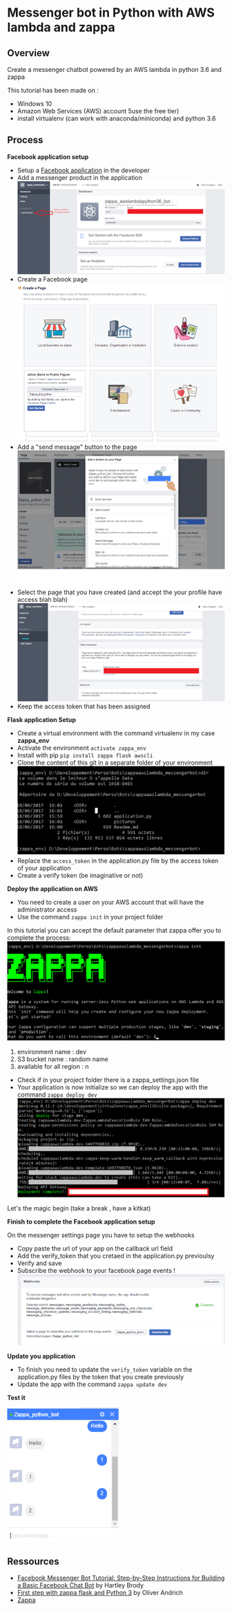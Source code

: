 # Messenger bot in Python with AWS lambda and zappa

## Overview

Create a messenger chatbot powered by an AWS lambda in python 3.6 and zappa

This tutorial has been made on :
- Windows 10
- Amazon Web Services (AWS) account 5use the free tier)
- install virtualenv (can work with anaconda/miniconda) and python 3.6

## Process
**Facebook application setup**
- Setup a [Facebook application](https://developers.facebook.com) in the developer
- Add a messenger product in the application
![alt text](pictures/setup_app.png)
- Create a Facebook page
![alt text](pictures/create_facebook_page.png)
- Add a "send message" button to the page
![alt text](pictures/addmessagebutton.png)
- Select the page that you have created (and accept the your profile have access blah blah)
![alt text](pictures/settings_messenger_product.png)
- Keep the access token that has been assigned

**Flask application Setup**
- Create a virtual environment with the command virtualenv in my case **zappa_env**
- Activate the environment `activate zappa_env`
- Install with pip `pip install zappa flask awscli`
- Clone the content of this git in a separate folder of your environment
![alt text](pictures/environnment.png)
- Replace the `access_token` in the application.py file by the access token of your application
- Create a verify token (be imaginative or not)

**Deploy the application on AWS**
- You need to create a user on your AWS account that will have the administrator access
- Use the command `zappa init` in your project folder

In this tutorial you can accept the default parameter that zappa offer you to complete the process:
![alt text](pictures/zappa_init.png)
  1. environment name : dev
  2. S3 bucket name : random name
  3. available for all region : n

- Check if in your project folder there is a zappa_settings.json file
- Your application is now initialize so we can deploy the app with the command `zappa deploy dev`
![alt text](pictures/zappa_deploy_dev.png)

Let's the magic begin (take a break , have a kitkat)

**Finish to complete the Facebook application setup**

On the messenger settings page you have to setup the webhooks
- Copy paste the url of your app on the callback url field
- Add the verify_token that you cretaed in the application.py previoulsy
- Verify and save
- Subscribe the webhook to your facebook page events
!![alt text](pictures/subscribe_webhook.png)

**Update you application**

- To finish you need to update the `verify_token` variable on the application.py files by the token that you create previously
- Update the app with the command
`zappa update dev`

**Test it**

![alt text](pictures/test_bot.png)


## Ressources
- [Facebook Messenger Bot Tutorial: Step-by-Step Instructions for Building a Basic Facebook Chat Bot](https://blog.hartleybrody.com/fb-messenger-bot/) by Hartley Brody
- [First step with zappa flask and Python 3](https://andrich.blog/2017/02/12/first-steps-with-aws-lambda-zappa-flask-and-python/) by Oliver Andrich
- [Zappa](https://www.zappa.io/)
